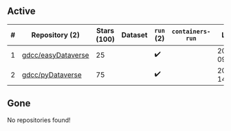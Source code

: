 ## Active
| # | Repository (2) | Stars (100) | Dataset | `run` (2) | `containers-run` | Last Modified |
| --- | --- | --- | --- | --- | --- | --- |
| 1 | [gdcc/easyDataverse](https://github.com/gdcc/easyDataverse) | 25 |  | :heavy_check_mark: |  | 2025-07-25 09:47:18+00:00 |
| 2 | [gdcc/pyDataverse](https://github.com/gdcc/pyDataverse) | 75 |  | :heavy_check_mark: |  | 2025-04-16 14:10:13+00:00 |

## Gone
No repositories found!
